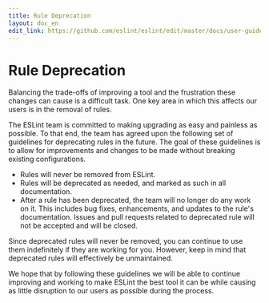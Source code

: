 ```yaml
---
title: Rule Deprecation
layout: doc_en
edit_link: https://github.com/eslint/eslint/edit/master/docs/user-guide/rule-deprecation.md
---
```

<!-- Note: No pull requests accepted for this file. See README.md in the root directory for details. -->

# Rule Deprecation

Balancing the trade-offs of improving a tool and the frustration these changes can cause is a difficult task. One key area in which this affects our users is in the removal of rules.

The ESLint team is committed to making upgrading as easy and painless as possible. To that end, the team has agreed upon the following set of guidelines for deprecating rules in the future. The goal of these guidelines is to allow for improvements and changes to be made without breaking existing configurations.

* Rules will never be removed from ESLint.
* Rules will be deprecated as needed, and marked as such in all documentation.
* After a rule has been deprecated, the team will no longer do any work on it. This includes bug fixes, enhancements, and updates to the rule's documentation. Issues and pull requests related to deprecated rule will not be accepted and will be closed.

Since deprecated rules will never be removed, you can continue to use them indefinitely if they are working for you. However, keep in mind that deprecated rules will effectively be unmaintained.

We hope that by following these guidelines we will be able to continue improving and working to make ESLint the best tool it can be while causing as little disruption to our users as possible during the process.
